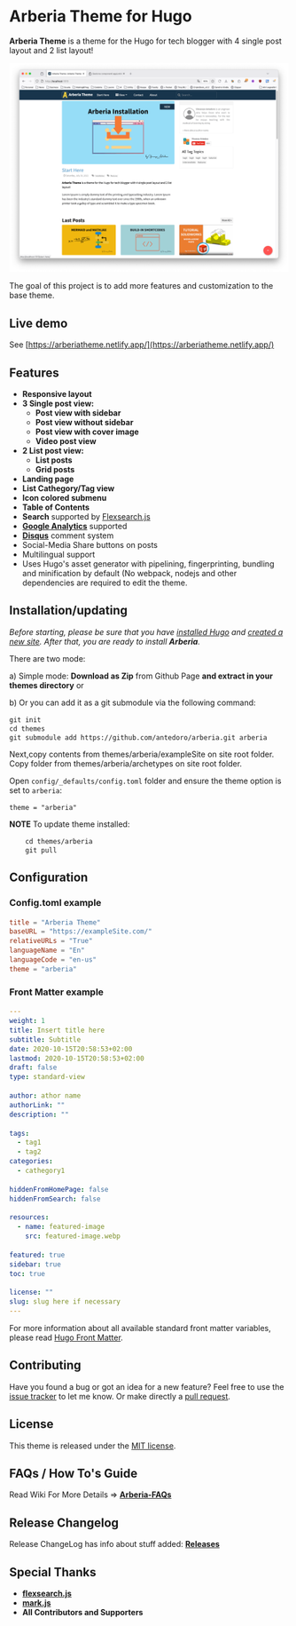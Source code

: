 # Arberia Theme for Hugo

**Arberia Theme** is a theme for the Hugo for tech blogger with 4 single post layout and 2 list layout!

![Arberia Theme Screenshot](https://github.com/antedoro/arberia/blob/master/static/img/screenshot.png)

The goal of this project is to add more features and customization to the base theme.

## Live demo

See [https://arberiatheme.netlify.app/](https://arberiatheme.netlify.app/)

## Features

- **Responsive layout**
- **3 Single post view:**
  - **Post view with sidebar**
  - **Post view without sidebar**
  - **Post view with cover image**
  - **Video post view**
- **2 List post view:**
  - **List posts**
  - **Grid posts**
- **Landing page**
- **List Cathegory/Tag view**
- **Icon colored submenu**
- **Table of Contents**
- **Search** supported by [Flexsearch.js](https://github.com/nextapps-de/flexsearch)
- **[Google Analytics](https://analytics.google.com/analytics)** supported
- **[Disqus](https://disqus.com)** comment system
- Social-Media Share buttons on posts
- Multilingual support
- Uses Hugo's asset generator with pipelining, fingerprinting, bundling and minification by default (No webpack, nodejs and other dependencies are required to edit the theme.

## Installation/updating

*Before starting, please be sure that you have
[installed Hugo](https://gohugo.io/getting-started/quick-start/#step-1-install-hugo) and
[created a new site](https://gohugo.io/getting-started/quick-start/#step-2-create-a-new-site). After that, you are ready to install **Arberia**.*

There are two mode:

a) Simple mode: **Download as Zip** from Github Page **and extract in your themes directory** or

b) Or you can add it as a git submodule via the following command: 

    git init
    cd themes
    git submodule add https://github.com/antedoro/arberia.git arberia
    
Next,copy contents from themes/arberia/exampleSite on site root folder.
Copy folder from themes/arberia/archetypes on site root folder.

Open `config/_defaults/config.toml` folder and ensure the theme option is set to `arberia`:

```
theme = "arberia"
```

**NOTE**
To update theme installed:

```
    cd themes/arberia
    git pull
```

## Configuration

### Config.toml example

```toml
title = "Arberia Theme"
baseURL = "https://exampleSite.com/"
relativeURLs = "True"
languageName = "En"
languageCode = "en-us"
theme = "arberia"
```

### Front Matter example

```yaml
---
weight: 1
title: Insert title here
subtitle: Subtitle
date: 2020-10-15T20:58:53+02:00
lastmod: 2020-10-15T20:58:53+02:00
draft: false
type: standard-view

author: athor name
authorLink: ""
description: ""

tags:
  - tag1
  - tag2
categories:
  - cathegory1

hiddenFromHomePage: false
hiddenFromSearch: false

resources:
  - name: featured-image
    src: featured-image.webp

featured: true
sidebar: true
toc: true

license: ""
slug: slug here if necessary
---
```

For more information about all available standard front matter variables, please read
[Hugo Front Matter](https://gohugo.io/content-management/front-matter).

## Contributing

Have you found a bug or got an idea for a new feature? Feel free to use the
[issue tracker](https://github.com/antedoro/arberia/issues) to let me know. Or make directly a
[pull request](https://github.com/antedoro/arberia//pulls).

## License

This theme is released under the [MIT license](https://github.com/antedoro/arberia/blob/master/LICENSE).

## FAQs / How To's Guide

Read Wiki For More Details => **[Arberia-FAQs](https://arberiatheme.netlify.app/arberia-faqs/)**

## Release Changelog

Release ChangeLog has info about stuff added: **[Releases](https://github.com/antedoro/arberia/releases)**

## Special Thanks

- [**flexsearch.js**](https://github.com/nextapps-de/flexsearch)
- [**mark.js**](https://github.com/julmot/mark.js)
- **All Contributors and Supporters**
